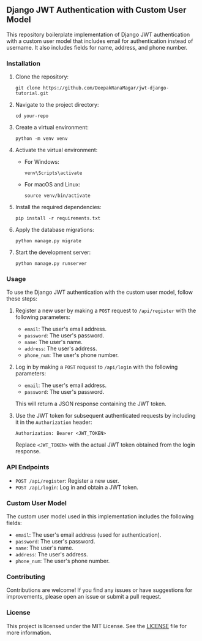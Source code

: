 ## Django JWT Authentication with Custom User Model

This repository boilerplate implementation of Django JWT authentication with a custom user model that includes email for authentication instead of username. It also includes fields for name, address, and phone number.

### Installation

1. Clone the repository:

    ```shell
    git clone https://github.com/DeepakRanaMagar/jwt-django-tutorial.git
    ```

2. Navigate to the project directory:

    ```shell
    cd your-repo
    ```

3. Create a virtual environment:

    ```shell
    python -m venv venv
    ```

4. Activate the virtual environment:

    - For Windows:

      ```shell
      venv\Scripts\activate
      ```

    - For macOS and Linux:

      ```shell
      source venv/bin/activate
      ```

5. Install the required dependencies:

    ```shell
    pip install -r requirements.txt
    ```

6. Apply the database migrations:

    ```shell
    python manage.py migrate
    ```

7. Start the development server:

    ```shell
    python manage.py runserver
    ```

### Usage

To use the Django JWT authentication with the custom user model, follow these steps:

1. Register a new user by making a `POST` request to `/api/register` with the following parameters:

    - `email`: The user's email address.
    - `password`: The user's password.
    - `name`: The user's name.
    - `address`: The user's address.
    - `phone_num`: The user's phone number.

2. Log in by making a `POST` request to `/api/login` with the following parameters:

    - `email`: The user's email address.
    - `password`: The user's password.

    This will return a JSON response containing the JWT token.

3. Use the JWT token for subsequent authenticated requests by including it in the `Authorization` header:

    ```shell
    Authorization: Bearer <JWT_TOKEN>
    ```

    Replace `<JWT_TOKEN>` with the actual JWT token obtained from the login response.

### API Endpoints

- `POST /api/register`: Register a new user.
- `POST /api/login`: Log in and obtain a JWT token.

### Custom User Model

The custom user model used in this implementation includes the following fields:

- `email`: The user's email address (used for authentication).
- `password`: The user's password.
- `name`: The user's name.
- `address`: The user's address.
- `phone_num`: The user's phone number.

### Contributing

Contributions are welcome! If you find any issues or have suggestions for improvements, please open an issue or submit a pull request.

### License

This project is licensed under the MIT License. See the [LICENSE](LICENSE) file for more information.
